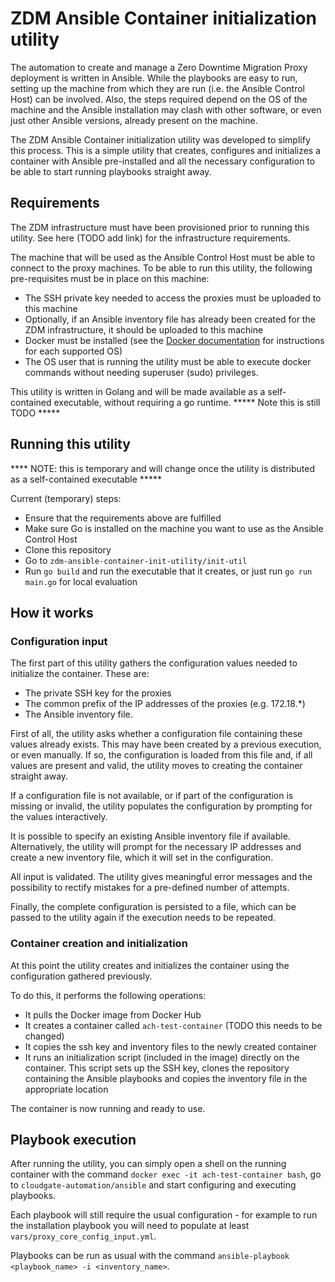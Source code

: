 # ZDM Ansible Container initialization utility

The automation to create and manage a Zero Downtime Migration Proxy deployment is written in Ansible. 
While the playbooks are easy to run, setting up the machine from which they are run (i.e. the Ansible Control Host)
can be involved. Also, the steps required depend on the OS of the machine and the Ansible installation may clash with other
software, or even just other Ansible versions, already present on the machine.

The ZDM Ansible Container initialization utility was developed to simplify this process. This is a simple utility that 
creates, configures and initializes a container with Ansible pre-installed and all the necessary configuration to be able 
to start running playbooks straight away.

## Requirements
The ZDM infrastructure must have been provisioned prior to running this utility. See here (TODO add link) for the 
infrastructure requirements.

The machine that will be used as the Ansible Control Host must be able to connect to the proxy machines. 
To be able to run this utility, the following pre-requisites must be in place on this machine:
* The SSH private key needed to access the proxies must be uploaded to this machine
* Optionally, if an Ansible inventory file has already been created for the ZDM infrastructure, it should be uploaded to 
this machine 
* Docker must be installed (see the [Docker documentation](https://docs.docker.com/engine/install/) for instructions for each 
supported OS)
* The OS user that is running the utility must be able to execute docker commands without needing superuser (sudo) privileges.

This utility is written in Golang and will be made available as a self-contained executable, without requiring a go runtime.
***** Note this is still TODO ***** 

## Running this utility

**** NOTE: this is temporary and will change once the utility is distributed as a self-contained executable *****

Current (temporary) steps:
* Ensure that the requirements above are fulfilled
* Make sure Go is installed on the machine you want to use as the Ansible Control Host
* Clone this repository
* Go to  `zdm-ansible-container-init-utility/init-util`
* Run `go build` and run the executable that it creates, or just run `go run main.go` for local evaluation

## How it works

### Configuration input
The first part of this utility gathers the configuration values needed to initialize the container. These are: 
* The private SSH key for the proxies
* The common prefix of the IP addresses of the proxies (e.g. 172.18.*)
* The Ansible inventory file.

First of all, the utility asks whether a configuration file containing these values already exists. This may have been created 
by a previous execution, or even manually. If so, the configuration is loaded from this file and, if all values are present
and valid, the utility moves to creating the container straight away.

If a configuration file is not available, or if part of the configuration is missing or invalid, the utility populates the 
configuration by prompting for the values interactively.

It is possible to specify an existing Ansible inventory file if available. Alternatively, the utility will prompt for the 
necessary IP addresses and create a new inventory file, which it will set in the configuration.

All input is validated. The utility gives meaningful error messages and the possibility to rectify mistakes for a 
pre-defined number of attempts.

Finally, the complete configuration is persisted to a file, which can be passed to the utility again if the execution needs 
to be repeated.

### Container creation and initialization

At this point the utility creates and initializes the container using the configuration gathered previously.

To do this, it performs the following operations:
* It pulls the Docker image from Docker Hub
* It creates a container called `ach-test-container` (TODO this needs to be changed)
* It copies the ssh key and inventory files to the newly created container
* It runs an initialization script (included in the image) directly on the container. This script sets up the SSH key, clones 
the repository containing the Ansible playbooks and copies the inventory file in the appropriate location

The container is now running and ready to use.

## Playbook execution

After running the utility, you can simply open a shell on the running container with the command 
`docker exec -it ach-test-container bash`, go to `cloudgate-automation/ansible` and start configuring and executing playbooks.

Each playbook will still require the usual configuration - for example to run the installation playbook you will need to 
populate at least `vars/proxy_core_config_input.yml`. 

Playbooks can be run as usual with the command `ansible-playbook <playbook_name> -i <inventory_name>`.


 
